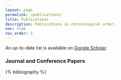 ```yaml
---
layout: page
permalink: /publications/
title: Publications
description: Publications in chronological order.
nav: true
nav_order: 3
---
```


<!-- _pages/publications.md -->

An up-to-date list is available on [Google Scholar](https://scholar.google.com/citations?user=iwzmGKwAAAAJ).

### Journal and Conference Papers

<div class="publications">

{% bibliography %}

</div>
